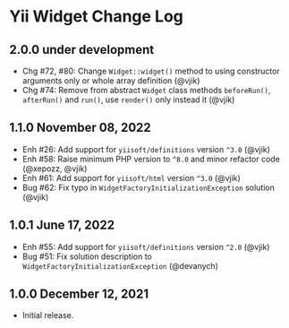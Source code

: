 # Yii Widget Change Log

## 2.0.0 under development

- Chg #72, #80: Change `Widget::widget()` method to using constructor arguments only or whole array definition (@vjik)
- Chg #74: Remove from abstract `Widget` class methods `beforeRun()`, `afterRun()` and `run()`, use `render()` only
  instead it (@vjik)

## 1.1.0 November 08, 2022

- Enh #26: Add support for `yiisoft/definitions` version `^3.0` (@vjik)
- Enh #58: Raise minimum PHP version to `^8.0` and minor refactor code (@xepozz, @vjik)
- Enh #61: Add support for `yiisoft/html` version `^3.0` (@vjik)
- Bug #62: Fix typo in `WidgetFactoryInitializationException` solution (@vjik)

## 1.0.1 June 17, 2022

- Enh #55: Add support for `yiisoft/definitions` version `^2.0` (@vjik)
- Bug #51: Fix solution description to `WidgetFactoryInitializationException` (@devanych)

## 1.0.0 December 12, 2021

- Initial release.
